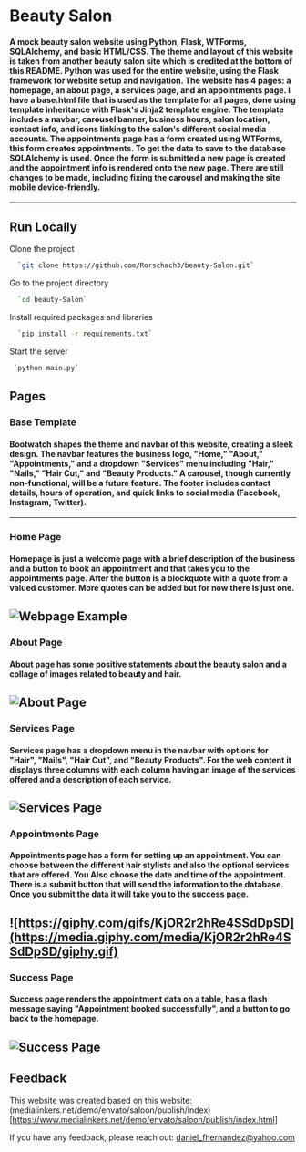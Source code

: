 # Beauty Salon

#### A mock beauty salon website using Python, Flask, WTForms, SQLAlchemy, and basic HTML/CSS. The theme and layout of this website is taken from another beauty salon site which is credited at the bottom of this README. Python was used for the entire website, using the Flask framework for website setup and navigation. The website has 4 pages: a homepage, an about page, a services page, and an appointments page. I have a base.html file that is used as the template for all pages, done using template inheritance with Flask's Jinja2 template engine. The template includes a navbar, carousel banner, business hours, salon location, contact info, and icons linking to the salon's different social media accounts. The appointments page has a form created using WTForms, this form creates appointments. To get the data to save to the database SQLAlchemy is used. Once the form is submitted a new page is created and the appointment info is rendered onto the new page. There are still changes to be made, including fixing the carousel and making the site mobile device-friendly.
---

## Run Locally

Clone the project

```bash {"id":"01HGF2PWJAAY0Z5PCWWDE3PWTS"}
  `git clone https://github.com/Rorschach3/beauty-Salon.git`
```

Go to the project directory

```bash {"id":"01HGF2PWJAAY0Z5PCWWE1AYTN4"}
  `cd beauty-Salon`
```
Install required packages and libraries

```bash {"id":"01HGF2PWJAAY0Z5PCWWGQ7Z62F"}
  `pip install -r requirements.txt`
```

Start the server

```bash {"id":"01HGF2PWJAAY0Z5PCWWJ50TH2H"}
 `python main.py`
```

## Pages


### Base Template 

#### Bootwatch shapes the theme and navbar of this website, creating a sleek design. The navbar features the business logo, "Home," "About," "Appointments," and a dropdown "Services" menu including "Hair," "Nails," "Hair Cut," and "Beauty Products." A carousel, though currently non-functional, will be a future feature. The footer includes contact details, hours of operation, and quick links to social media (Facebook, Instagram, Twitter).
--- 

### Home Page

#### Homepage is just a welcome page with a brief description of the business and a button to book an appointment and that takes you to the appointments page. After the button is a blockquote with a quote from a valued customer. More quotes can be added but for now there is just one.
![Webpage Example](https://i.ibb.co/Tkbfhj9/Scissors-Beauty-Salon.png)
---

### About Page

#### About page has some positive statements about the beauty salon and a collage of images related to beauty and hair.
![About Page](https://i.ibb.co/B6mt4rW/About-wep-page.png)
---

### Services Page

#### Services page has a dropdown menu in the navbar with options for "Hair", "Nails", "Hair Cut", and "Beauty Products". For the web content it displays three columns with each column having an image of the services offered and a description of each service.
![Services Page](https://i.ibb.co/6tvM4MR/Screenshot-2023-12-30-051819.png)
---

### Appointments Page

#### Appointments page has a form for setting up an appointment. You can choose between the different hair stylists and also the optional services that are offered. You Also choose the date and time of the appointment. There is a submit button that will send the information to the database. Once you submit the data it will take you to the success page.
![https://giphy.com/gifs/KjOR2r2hRe4SSdDpSD](https://media.giphy.com/media/KjOR2r2hRe4SSdDpSD/giphy.gif)
---

### Success Page

#### Success page renders the appointment data on a table, has a flash message saying "Appointment booked successfully", and a button to go back to the homepage.
![Success Page](https://i.ibb.co/99Tbjs4/Screenshot-2023-12-30-053313.png)
---

## Feedback

This website was created based on this website: (medialinkers.net/demo/envato/saloon/publish/index)[https://www.medialinkers.net/demo/envato/saloon/publish/index.html]

If you have any feedback, please reach out: daniel_fhernandez@yahoo.com
